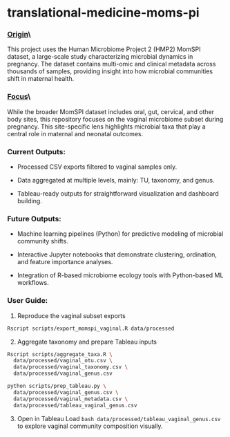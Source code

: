 # translational-medicine-moms-pi
### <ins>Origin</ins>\
This project uses the Human Microbiome Project 2 (HMP2) MomSPI dataset, a large-scale study characterizing microbial dynamics in pregnancy. The dataset contains multi-omic and clinical metadata across thousands of samples, providing insight into how microbial communities shift in maternal health. 

### <ins>Focus</ins>\
While the broader MomSPI dataset includes oral, gut, cervical, and other body sites, this repository focuses on the vaginal microbiome subset during pregnancy. This site-specific lens highlights microbial taxa that play a central role in maternal and neonatal outcomes.

### Current Outputs:
- Processed CSV exports filtered to vaginal samples only.

- Data aggregated at multiple levels, mainly: TU, taxonomy, and genus.

- Tableau-ready outputs for straightforward visualization and dashboard building.

### Future Outputs:

- Machine learning pipelines (Python) for predictive modeling of microbial community shifts.

- Interactive Jupyter notebooks that demonstrate clustering, ordination, and feature importance analyses.

- Integration of R-based microbiome ecology tools with Python-based ML workflows.

### User Guide:

1. Reproduce the vaginal subset exports
```bash 
Rscript scripts/export_momspi_vaginal.R data/processed
```
2. Aggregate taxonomy and prepare Tableau inputs
```bash
Rscript scripts/aggregate_taxa.R \
  data/processed/vaginal_otu.csv \
  data/processed/vaginal_taxonomy.csv \
  data/processed/vaginal_genus.csv

python scripts/prep_tableau.py \
  data/processed/vaginal_genus.csv \
  data/processed/vaginal_metadata.csv \
  data/processed/tableau_vaginal_genus.csv
```

3. Open in Tableau
Load ```bash data/processed/tableau_vaginal_genus.csv``` to explore vaginal community composition visually.